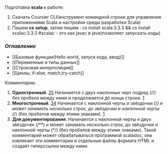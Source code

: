 Подготовка **scala** к работе:
1. Скачать Coursier CLI(инструмент командной строки для управления приложениями Scala и настройки среды разработки Scala)
2. Пишем **cs** **setup**, затем пишем : cs install scala:3.3.3 && cs install scalac:3.3.3
#scalac - это как javac в java(позволяет запускать коды)
### *Оглавление*
- [[Базовые функции(Hello world, запуск кода, ввод)]]
- [[Переменные и типы данных]]
- [[Строковая интерполяция]]
- [[Циклы, if-else, match,try-catch]]

Комментарии:
1. **Однострочный**. [2](https://www.javatpoint.com/scala-comments)[5](https://www.geeksforgeeks.org/comments-in-scala/) Начинается с двух наклонных черт подряд (//) без пробела между ними и продолжается до конца строки. [1](https://ru.wikibooks.org/wiki/Scala)
2. **Многострочный**. [2](https://www.javatpoint.com/scala-comments)[4](https://www.includehelp.com/scala/comments-in-scala.aspx) Начинается с наклонной черты и звёздочки (/_) и может занимать несколько строк, до звёздочки и наклонной черты (_/) (без пробелов между этими знаками). [1](https://ru.wikibooks.org/wiki/Scala)
3. **Для документирования**. Начинается с наклонной черты и двух звёздочек (/**) и может занимать несколько строк, до звёздочки и наклонной черты (*/) (без пробелов между этими знаками). Такой комментарий может обрабатываться программой scaladoc, она извлекает эти комментарии в отдельные файлы формата HTML и создаёт гиперссылки между ними.

